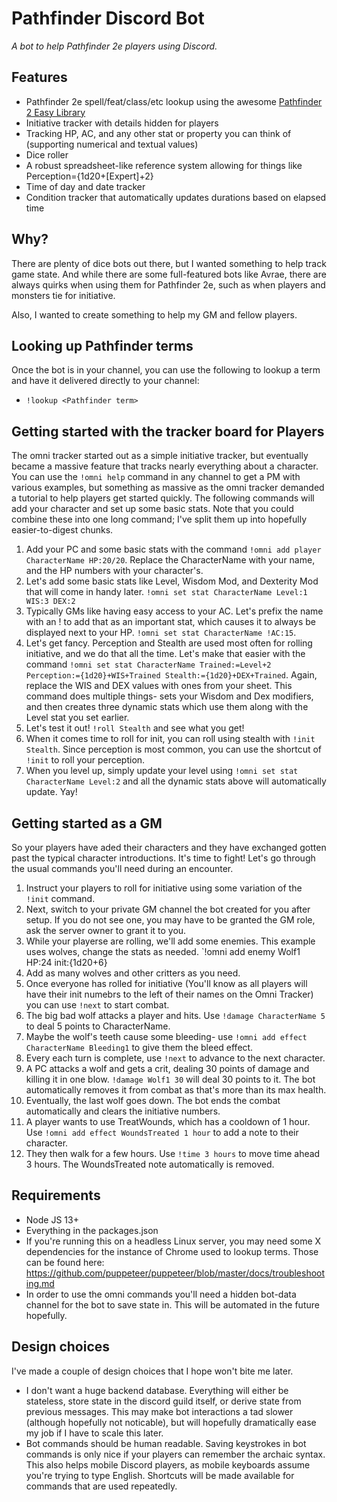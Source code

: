 # Pathfinder Discord Bot
*A bot to help Pathfinder 2e players using Discord.*

## Features
* Pathfinder 2e spell/feat/class/etc lookup using the awesome [Pathfinder 2 Easy Library](http://pf2.easytool.es/)
* Initiative tracker with details hidden for players
* Tracking HP, AC, and any other stat or property you can think of (supporting numerical and textual values)
* Dice roller
* A robust spreadsheet-like reference system allowing for things like Perception={1d20+[Expert]+2}
* Time of day and date tracker
* Condition tracker that automatically updates durations based on elapsed time

## Why?
There are plenty of dice bots out there, but I wanted something to help track game state. And while there are some full-featured bots like Avrae, there are always quirks when using them for Pathfinder 2e, such as when players and monsters tie for initiative.

Also, I wanted to create something to help my GM and fellow players.

## Looking up Pathfinder terms
Once the bot is in your channel, you can use the following to lookup a term and have it delivered directly to your channel:
* `!lookup <Pathfinder term>`

## Getting started with the tracker board for Players
The omni tracker started out as a simple initiative tracker, but eventually became a massive feature that tracks nearly everything about a character. You can use the `!omni help` command in any channel to get a PM with various examples, but something as massive as the omni tracker demanded a tutorial to help players get started quickly. The following commands will add your character and set up some basic stats. Note that you could combine these into one long command; I've split them up into hopefully easier-to-digest chunks.

1. Add your PC and some basic stats with the command `!omni add player CharacterName HP:20/20`. Replace the CharacterName with your name, and the HP numbers with your character's.
1. Let's add some basic stats like Level, Wisdom Mod, and Dexterity Mod that will come in handy later. `!omni set stat CharacterName Level:1 WIS:3 DEX:2`
1. Typically GMs like having easy access to your AC. Let's prefix the name with an ! to add that as an important stat, which causes it to always be displayed next to your HP. `!omni set stat CharacterName !AC:15`.
1. Let's get fancy. Perception and Stealth are used most often for rolling initiative, and we do that all the time. Let's make that easier with the command `!omni set stat CharacterName Trained:=Level+2 Perception:={1d20}+WIS+Trained Stealth:={1d20}+DEX+Trained`. Again, replace the WIS and DEX values with ones from your sheet. This command does multiple things- sets your Wisdom and Dex modifiers, and then creates three dynamic stats which use them along with the Level stat you set earlier.
1. Let's test it out! `!roll Stealth` and see what you get!
1. When it comes time to roll for init, you can roll using stealth with `!init Stealth`. Since perception is most common, you can use the shortcut of `!init` to roll your perception.
1. When you level up, simply update your level using `!omni set stat CharacterName Level:2` and all the dynamic stats above will automatically update. Yay!

## Getting started as a GM
So your players have aded their characters and they have exchanged gotten past the typical character introductions. It's time to fight! Let's go through the usual commands you'll need during an encounter.

1. Instruct your players to roll for initiative using some variation of the `!init` command.
1. Next, switch to your private GM channel the bot created for you after setup. If you do not see one, you may have to be granted the GM role, ask the server owner to grant it to you.
1. While your playerse are rolling, we'll add some enemies. This example uses wolves, change the stats as needed. `!omni add enemy Wolf1 HP:24 init:{1d20+6}
1. Add as many wolves and other critters as you need.
1. Once everyone has rolled for initiative (You'll know as all players will have their init numebrs to the left of their names on the Omni Tracker) you can use `!next` to start combat.
1. The big bad wolf attacks a player and hits. Use `!damage CharacterName 5` to deal 5 points to CharacterName.
1. Maybe the wolf's teeth cause some bleeding- use `!omni add effect CharacterName Bleeding1` to give them the bleed effect.
1. Every each turn is complete, use `!next` to advance to the next character.
1. A PC attacks a wolf and gets a crit, dealing 30 points of damage and killing it in one blow. `!damage Wolf1 30` will deal 30 points to it. The bot automatically removes it from combat as that's more than its max health.
1. Eventually, the last wolf goes down. The bot ends the combat automatically and clears the initiative numbers.
1. A player wants to use TreatWounds, which has a cooldown of 1 hour. Use `!omni add effect WoundsTreated 1 hour` to add a note to their character. 
1. They then walk for a few hours. Use `!time 3 hours` to move time ahead 3 hours. The WoundsTreated note automatically is removed.

## Requirements
* Node JS 13+
* Everything in the packages.json
* If you're running this on a headless Linux server, you may need some X dependencies for the instance of Chrome used to lookup terms. Those can be found here: https://github.com/puppeteer/puppeteer/blob/master/docs/troubleshooting.md
* In order to use the omni commands you'll need a hidden bot-data channel for the bot to save state in. This will be automated in the future hopefully.

## Design choices
I've made a couple of design choices that I hope won't bite me later. 

* I don't want a huge backend database. Everything will either be stateless, store state in the discord guild itself, or derive state from previous messages. This may make bot interactions a tad slower (although hopefully not noticable), but will hopefully dramatically ease my job if I have to scale this later.
* Bot commands should be human readable. Saving keystrokes in bot commands is only nice if your players can remember the archaic syntax. This also helps mobile Discord players, as mobile keyboards assume you're trying to type English. Shortcuts will be made available for commands that are used repeatedly.
